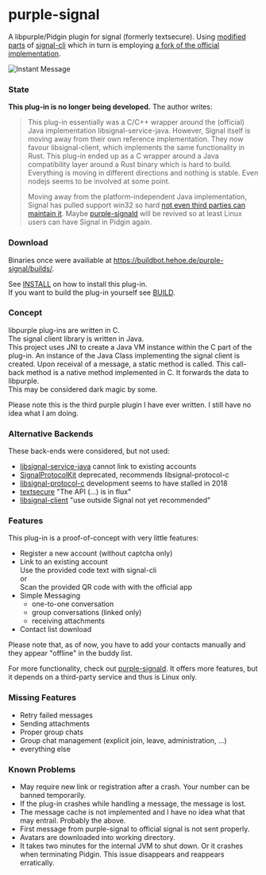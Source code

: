 # purple-signal

A libpurple/Pidgin plugin for signal (formerly textsecure). Using [modified parts](https://github.com/hoehermann/signal-cli/) of [signal-cli](https://github.com/AsamK/signal-cli) which in turn is employing [a fork of the official implementation](https://github.com/Turasa/libsignal-service-java).

![Instant Message](/screenshot_win32.png?raw=true "Instant Message on Windows Screenshot")  

### State

**This plug-in is no longer being developed.** The author writes:

> This plug-in essentially was a C/C++ wrapper around the (official) Java implementation libsignal-service-java. However, Signal itself is moving away from their own reference implementation. They now favour libsignal-client, which implements the same functionality in Rust. This plug-in ended up as a C wrapper around a Java compatibility layer around a Rust binary which is hard to build. Everything is moving in different directions and nothing is stable. Even nodejs seems to be involved at some point. 
>
> Moving away from the platform-independent Java implementation, Signal has pulled support win32 so hard [not even third parties can maintain it](https://github.com/signalapp/Signal-Desktop/issues/1636#issuecomment-1051237708). Maybe [purple-signald](https://github.com/hoehermann/libpurple-signald) will be revived so at least Linux users can have Signal in Pidgin again.

### Download

Binaries once were availiable at https://buildbot.hehoe.de/purple-signal/builds/.  

See [INSTALL](INSTALL.md) on how to install this plug-in.  
If you want to build the plug-in yourself see [BUILD](BUILD.md).

### Concept

libpurple plug-ins are written in C.  
The signal client library is written in Java.  
This project uses JNI to create a Java VM instance within the C part of the plug-in. An instance of the Java Class implementing the signal client is created. Upon receival of a message, a static method is called. This call-back method is a native method implemented in C. It forwards the data to libpurple.  
This may be considered dark magic by some.

Please note this is the third purple plugin I have ever written. I still have no idea what I am doing.

### Alternative Backends

These back-ends were considered, but not used:

* [libsignal-service-java](https://github.com/signalapp/Signal-Android/tree/master/libsignal/service) cannot link to existing accounts
* [SignalProtocolKit](https://github.com/signalapp/SignalProtocolKit) deprecated, recommends libsignal-protocol-c
* [libsignal-protocol-c](https://github.com/signalapp/libsignal-protocol-c) development seems to have stalled in 2018
* [textsecure](https://github.com/nanu-c/textsecure) "The API (…) is in flux"
* [libsignal-client](https://github.com/signalapp/libsignal-client) "use outside Signal not yet recommended"

### Features

This plug-in is a proof-of-concept with very little features:

* Register a new account (without captcha only)
* Link to an existing account  
  Use the provided code text with signal-cli  
  or  
  Scan the provided QR code with with the official app
* Simple Messaging
  * one-to-one conversation
  * group conversations (linked only)
  * receiving attachments
* Contact list download

Please note that, as of now, you have to add your contacts manually and they appear "offline" in the buddy list.

For more functionality, check out [purple-signald](https://github.com/hoehermann/libpurple-signald). It offers more features, but it depends on a third-party service and thus is Linux only.

### Missing Features

* Retry failed messages
* Sending attachments
* Proper group chats
* Group chat management (explicit join, leave, administration, …)
* everything else

### Known Problems

* May require new link or registration after a crash. Your number can be banned temporarily.
* If the plug-in crashes while handling a message, the message is lost.
* The message cache is not implemented and I have no idea what that may entrail. Probably the above.
* First message from purple-signal to official signal is not sent properly.
* Avatars are downloaded into working directory.
* It takes two minutes for the internal JVM to shut down. Or it crashes when terminating Pidgin. This issue disappears and reappears erratically.

